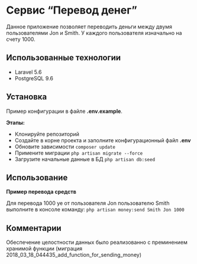 # Сервис “Перевод денег”

Данное приложение позволяет переводить деньги между двумя пользователями Jon и Smith. 
У каждого пользователя изначально на счету 1000.

## Использованные технологии

* Laravel 5.6
* PostgreSQL 9.6

## Установка

Пример конфигурации в файле **.env.example**.

**Этапы:**
* Клонируйте репозиторий
* Создайте в корне проекта и заполните конфигурационный файл **.env**
* Обновите зависимости  ``` composer update  ```
* Примените миграции ``` php artisan migrate --force ```
* Загрузите начальные данные в БД ``` php artisan db:seed ```

## Использование

**Пример перевода средств**

Для перевода 1000 уе от пользователя Jon пользователю Smith выполните в консоле команду: ``` php artisan money:send Smith Jon 1000 ```

## Комментарии

Обеспечение целостности данных было реализованно с преминением хранимой функции (миграция 2018_03_18_044435_add_function_for_sending_money)


